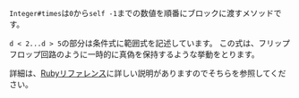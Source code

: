 `Integer#times`は`0`から`self -1`までの数値を順番にブロックに渡すメソッドです。

`d < 2...d > 5`の部分は条件式に範囲式を記述しています。
この式は、フリップフロップ回路のように一時的に真偽を保持するような挙動をとります。

詳細は、[Rubyリファレンス](https://docs.ruby-lang.org/ja/2.0.0/doc/spec=2foperator.html#range)に詳しい説明がありますのでそちらを参照してください。
